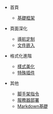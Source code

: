 - 首頁
  - [基礎框架](README.md)

- 頁面深化
  - [導航定制](layout.md)
  - [文件嵌入](embeding.md)

- 格式化進階
  - [樣式美化](styleSetting.md)
  - [特殊插件](plg.md)

- 其他
  - [脚手架指令](cli.md)
  - [服務器部署](serve.md)
  - [Markdown基礎](basic.md)